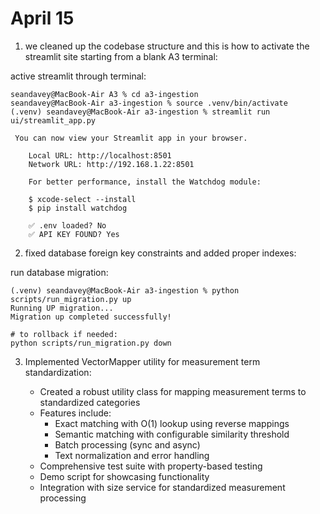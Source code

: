 # April 15 

1. we cleaned up the codebase structure and this is how to activate the streamlit site starting from a blank A3 terminal:

active streamlit through terminal:

    seandavey@MacBook-Air A3 % cd a3-ingestion
    seandavey@MacBook-Air a3-ingestion % source .venv/bin/activate
    (.venv) seandavey@MacBook-Air a3-ingestion % streamlit run ui/streamlit_app.py

     You can now view your Streamlit app in your browser.

        Local URL: http://localhost:8501
        Network URL: http://192.168.1.22:8501

        For better performance, install the Watchdog module:

        $ xcode-select --install
        $ pip install watchdog
                    
        ✅ .env loaded? No
        ✅ API KEY FOUND? Yes

2. fixed database foreign key constraints and added proper indexes:

run database migration:

    (.venv) seandavey@MacBook-Air a3-ingestion % python scripts/run_migration.py up
    Running UP migration...
    Migration up completed successfully!

    # to rollback if needed:
    python scripts/run_migration.py down

3. Implemented VectorMapper utility for measurement term standardization:

   - Created a robust utility class for mapping measurement terms to standardized categories
   - Features include:
     - Exact matching with O(1) lookup using reverse mappings
     - Semantic matching with configurable similarity threshold
     - Batch processing (sync and async)
     - Text normalization and error handling
   - Comprehensive test suite with property-based testing
   - Demo script for showcasing functionality
   - Integration with size service for standardized measurement processing

